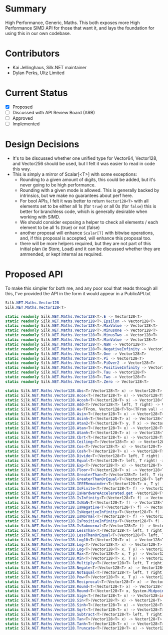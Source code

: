 # Summary
High Performance, Generic, Maths.
This both exposes more High Performance SIMD API for those that want it, and lays the foundation for using this in our own codebase.

# Contributors
- Kai Jellinghaus, Silk.NET maintainer
- Dylan Perks, Ultz Limited

# Current Status
- [x] Proposed
- [ ] Discussed with API Review Board (ARB)
- [ ] Approved
- [ ] Implemented

# Design Decisions
- It's to be discussed whether one unified type for Vector64, Vector128, and Vector256 should be used, but I felt it was easier to read in code this way.
- This is simply a mirror of Scalar\[\<T\>\] with some exceptions:
    - Rounding to a given amount of digits, this could be added, but it's never going to be high performance.
    - Rounding with a given mode is allowed. This is generally backed by intrinsics, but we make no guarantees about perf here.
    - For bool APIs, I felt it was better to return `Vector128<T>` with all elements set to be either all 1s (for `true`) or all 0s (for `false`) this is better for branchless code, which is generally desirable when working with SIMD.
    - We should consider exposing a helper to check all elements / each element to be all 1s (true) or not (false)
    - another proposal will enhance `Scalar[T]` with bitwise operations, and, if this proposal is accepted, will enhance this proposal too.
    - there will be more helpers required, but they are not part of this initial plan (ie Store, Load) and it can be discussed whether they are ammended, or kept internal as required.

# Proposed API
To make this simpler for both me, and any poor soul that reads through all this, I've provided the API in the form it would appear in a PublicAPI.txt

```cs
Silk.NET.Maths.Vector128
Silk.NET.Maths.Vector128<T>

static readonly Silk.NET.Maths.Vector128<T>.E -> Vector128<T>
static readonly Silk.NET.Maths.Vector128<T>.Epsilon -> Vector128<T>
static readonly Silk.NET.Maths.Vector128<T>.MaxValue -> Vector128<T>
static readonly Silk.NET.Maths.Vector128<T>.MinusOne -> Vector128<T>
static readonly Silk.NET.Maths.Vector128<T>.MinusTwo -> Vector128<T>
static readonly Silk.NET.Maths.Vector128<T>.MinValue -> Vector128<T>
static readonly Silk.NET.Maths.Vector128<T>.NaN -> Vector128<T>
static readonly Silk.NET.Maths.Vector128<T>.NegativeInfinity -> Vector128<T>
static readonly Silk.NET.Maths.Vector128<T>.One -> Vector128<T>
static readonly Silk.NET.Maths.Vector128<T>.Pi -> Vector128<T>
static readonly Silk.NET.Maths.Vector128<T>.PiOver2 -> Vector128<T>
static readonly Silk.NET.Maths.Vector128<T>.PositiveInfinity -> Vector128<T>
static readonly Silk.NET.Maths.Vector128<T>.Tau -> Vector128<T>
static readonly Silk.NET.Maths.Vector128<T>.Two -> Vector128<T>
static readonly Silk.NET.Maths.Vector128<T>.Zero -> Vector128<T>

static Silk.NET.Maths.Vector128.Abs<T>(Vector128<T> x) -> Vector128<T>
static Silk.NET.Maths.Vector128.Acos<T>(Vector128<T> x) -> Vector128<T>
static Silk.NET.Maths.Vector128.Acosh<T>(Vector128<T> x) -> Vector128<T>
static Silk.NET.Maths.Vector128.Add<T>(Vector128<T> left, T right) -> Vector128<T>
static Silk.NET.Maths.Vector128.As<TFrom, Vector128<T>To>(TFrom val) -> Vector128<T>To
static Silk.NET.Maths.Vector128.Asin<T>(Vector128<T> x) -> Vector128<T>
static Silk.NET.Maths.Vector128.Asinh<T>(Vector128<T> x) -> Vector128<T>
static Silk.NET.Maths.Vector128.Atan2<T>(Vector128<T> y, T x) -> Vector128<T>
static Silk.NET.Maths.Vector128.Atan<T>(Vector128<T> x) -> Vector128<T>
static Silk.NET.Maths.Vector128.Atanh<T>(Vector128<T> x) -> Vector128<T>
static Silk.NET.Maths.Vector128.Cbrt<T>(Vector128<T> x) -> Vector128<T>
static Silk.NET.Maths.Vector128.Ceiling<T>(Vector128<T> x) -> Vector128<T>
static Silk.NET.Maths.Vector128.Cos<T>(Vector128<T> x) -> Vector128<T>
static Silk.NET.Maths.Vector128.Cosh<T>(Vector128<T> x) -> Vector128<T>
static Silk.NET.Maths.Vector128.Divide<T>(Vector128<T> left, T right) -> Vector128<T>
static Silk.NET.Maths.Vector128.Equal<T>(Vector128<T> left, T right) -> Vector128<T>
static Silk.NET.Maths.Vector128.Exp<T>(Vector128<T> x) -> Vector128<T>
static Silk.NET.Maths.Vector128.Floor<T>(Vector128<T> x) -> Vector128<T>
static Silk.NET.Maths.Vector128.GreaterThan<T>(Vector128<T> left, T right) -> Vector128<T>
static Silk.NET.Maths.Vector128.GreaterThanOrEqual<T>(Vector128<T> left, T right) -> Vector128<T>
static Silk.NET.Maths.Vector128.IEEERemainder<T>(Vector128<T> x, T y) -> Vector128<T>
static Silk.NET.Maths.Vector128.IsFinite<T>(Vector128<T> f) -> Vector128<T>
static Silk.NET.Maths.Vector128.IsHardwareAccelerated.get -Vector128<T> bool
static Silk.NET.Maths.Vector128.IsInfinity<T>(Vector128<T> f) -> Vector128<T>
static Silk.NET.Maths.Vector128.IsNaN<T>(Vector128<T> f) -> Vector128<T>
static Silk.NET.Maths.Vector128.IsNegative<T>(Vector128<T> f) -> Vector128<T>
static Silk.NET.Maths.Vector128.IsNegativeInfinity<T>(Vector128<T> f) -> Vector128<T>
static Silk.NET.Maths.Vector128.IsNormal<T>(Vector128<T> f) -> Vector128<T>
static Silk.NET.Maths.Vector128.IsPositiveInfinity<T>(Vector128<T> f) -> Vector128<T>
static Silk.NET.Maths.Vector128.IsSubnormal<T>(Vector128<T> f) -> Vector128<T>
static Silk.NET.Maths.Vector128.LessThan<T>(Vector128<T> left, T right) -> Vector128<T>
static Silk.NET.Maths.Vector128.LessThanOrEqual<T>(Vector128<T> left, T right) -> Vector128<T>
static Silk.NET.Maths.Vector128.Log10<T>(Vector128<T> x) -> Vector128<T>
static Silk.NET.Maths.Vector128.Log<T>(Vector128<T> x) -> Vector128<T>
static Silk.NET.Maths.Vector128.Log<T>(Vector128<T> x, T y) -> Vector128<T>
static Silk.NET.Maths.Vector128.Max<T>(Vector128<T> x, T y) -> Vector128<T>
static Silk.NET.Maths.Vector128.Min<T>(Vector128<T> x, T y) -> Vector128<T>
static Silk.NET.Maths.Vector128.Multiply<T>(Vector128<T> left, T right) -> Vector128<T>
static Silk.NET.Maths.Vector128.Negate<T>(Vector128<T> x) -> Vector128<T>
static Silk.NET.Maths.Vector128.NotEqual<T>(Vector128<T> left, T right) -> Vector128<T>
static Silk.NET.Maths.Vector128.Pow<T>(Vector128<T> x, T y) -> Vector128<T>
static Silk.NET.Maths.Vector128.Reciprocal<T>(Vector128<T> x) -> Vector128<T>
static Silk.NET.Maths.Vector128.Round<T>(Vector128<T> x) -> Vector128<T>
static Silk.NET.Maths.Vector128.Round<T>(Vector128<T> x, System.MidpointRounding mode) -> Vector128<T>
static Silk.NET.Maths.Vector128.Sign<T>(Vector128<T> x) -> Vector128<int>
static Silk.NET.Maths.Vector128.Sin<T>(Vector128<T> x) -> Vector128<T>
static Silk.NET.Maths.Vector128.Sinh<T>(Vector128<T> x) -> Vector128<T>
static Silk.NET.Maths.Vector128.Sqrt<T>(Vector128<T> x) -> Vector128<T>
static Silk.NET.Maths.Vector128.Subtract<T>(Vector128<T> left, T right) -> Vector128<T>
static Silk.NET.Maths.Vector128.Tan<T>(Vector128<T> x) -> Vector128<T>
static Silk.NET.Maths.Vector128.Tanh<T>(Vector128<T> x) -> Vector128<T>
static Silk.NET.Maths.Vector128.Truncate<T>(Vector128<T> x) -> Vector128<T>

```
